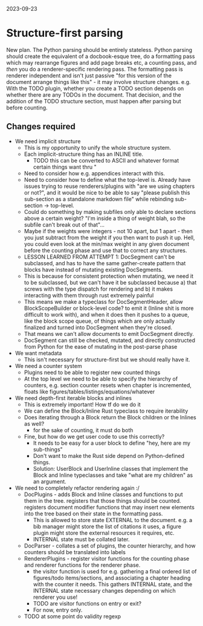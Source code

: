 2023-09-23

# Structure-first parsing
New plan.
The Python parsing should be entirely stateless.
Python parsing should create the equivalent of a docbook-esque tree, do a formatting pass which may rearrange figures and add page breaks etc, a counting pass, and *then* you do a renderer-specific rendering pass.
The formatting pass is renderer independent and isn't just passive "for this version of the document arrange things like this" - it may involve structure changes. e.g. With the TODO plugin, whether you create a TODO section depends on whether there are any TODOs in the document. That decision, and the addition of the TODO structure section, must happen after parsing but before counting.

## Changes required
- We need implicit structure
  - This is my opportunity to unify the whole structure system.
  - Each implicit-structure thing has an INLINE title.
    - TODO this can be converted to ASCII and whatever format certain things want thru "
  - Need to consider how e.g. appendices interact with this.
  - Need to consider how to define what the top-level is. Already have issues trying to reuse renderers/plugins with "are we using chapters or not?", and it would be nice to be able to say "please publish this sub-section as a standalone markdown file" while rebinding sub-section -> top-level.
  - Could do something by making subfiles only able to declare sections above a certain weight? "I'm inside a thing of weight blah, so the subfile can't break out of that"...
  - Maybe if the weights were integers - not 10 apart, but 1 apart - then you just subtract from the weight if you then want to push it up. Hell, you could even look at the min/max weight in any given document before the counting phase and use that to correct any structures.
  - LESSON LEARNED FROM ATTEMPT 1: DocSegment can't be subclassed, and has to have the same gather-create pattern that blocks have instead of mutating existing DocSegments.
  - This is because for consistent protection when mutating, we need it to be subclassed, but we can't have it be subclassed because a) that screws with the type dispatch for rendering and b) it makes interacting with them through rust extremely painful
  - This means we make a typeclass for DocSegmentHeader, allow BlockScopeBuilder or block-level code? to emit it (Inline shit is more difficult to work with), and when it does then it pushes to a queue, like the block scope queue, of things which are only actually finalized and turned into DocSegment when they're closed.
  - That means we can't allow documents to emit DocSegment directly.
  - DocSegment can still be checked, mutated, and directly constructed from Python for the ease of mutating in the post-parse phase
- We want metadata
  - This isn't necessary for structure-first but we should really have it.
- We need a counter system
  - Plugins need to be able to register new counted things
  - At the top level we need to be able to specify the hierarchy of counters, e.g. section counter resets when chapter is incremented, floats like figures/tables/listings/equations/whatever
- We need depth-first iterable blocks and inlines
  - This is extremely important! How tf do we do it
  - We can define the Block/Inline Rust typeclass to require iterability
  - Does iterating through a Block return the Block children or the Inlines as well?
    - for the sake of counting, it must do both
  - Fine, but how do we get user code to use this correctly?
    - It needs to be easy for a user block to define "hey, here are my sub-things"
    - Don't want to make the Rust side depend on Python-defined things.
    - Solution: UserBlock and UserInline classes that implement the Block and Inline typeclasses and take "what are my children" as an argument.
- We need to completely refactor rendering again :/
  - DocPlugins - adds Block and Inline classes and functions to put them in the tree. registers that those things should be counted. registers document modifier functions that may insert new elements into the tree based on their state in the formatting pass.
    - This is allowed to store state EXTERNAL to the document. e.g. a bib manager might store the list of citations it uses, a figure plugin might store the external resources it requires, etc.
    - INTERNAL state must be collated later.
  - DocParser - collates a set of plugins, the counter hierarchy, and how counters should be translated into labels
  - RendererPlugins - register visitor functions for the counting phase and renderer functions for the renderer phase.
    - the visitor function is used for e.g. gathering a final ordered list of figures/todo items/sections, and associating a chapter heading with the counter it needs. This gathers INTERNAL state, and the INTERNAL state necessary changes depending on which renderer you use!
    - TODO are visitor functions on entry or exit?
    - For now, entry only.
  - TODO at some point do validity regexp